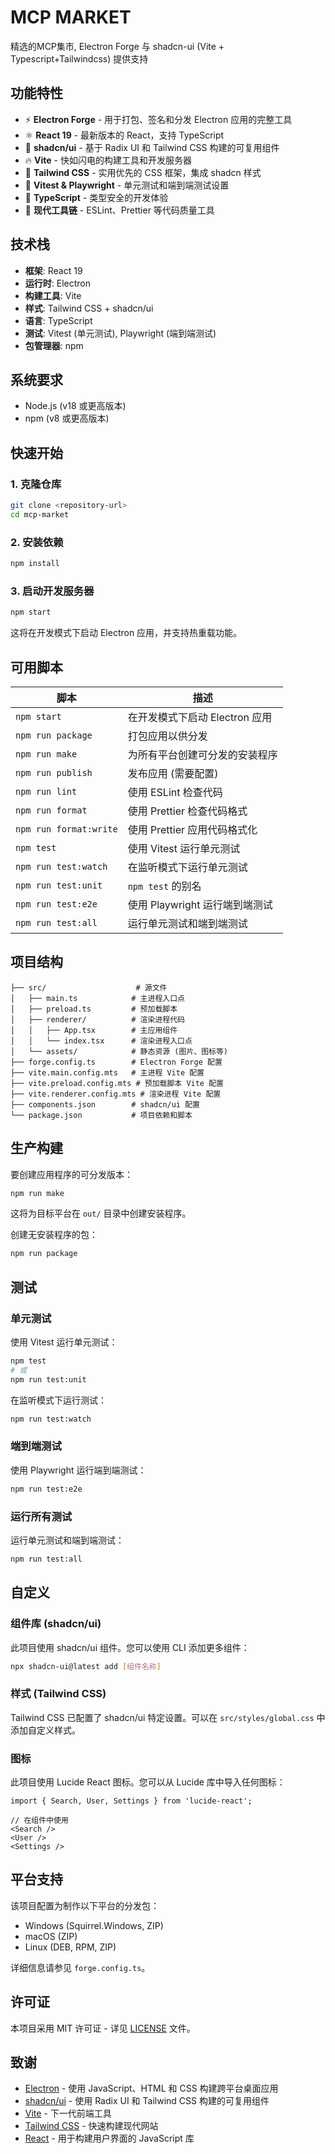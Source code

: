 # MCP MARKET

精选的MCP集市,  Electron Forge 与 shadcn-ui (Vite + Typescript+Tailwindcss) 提供支持

## 功能特性

- ⚡ **Electron Forge** - 用于打包、签名和分发 Electron 应用的完整工具
- ⚛️ **React 19** - 最新版本的 React，支持 TypeScript
- 🎨 **shadcn/ui** - 基于 Radix UI 和 Tailwind CSS 构建的可复用组件
- 🔥 **Vite** - 快如闪电的构建工具和开发服务器
- 💅 **Tailwind CSS** - 实用优先的 CSS 框架，集成 shadcn 样式
- 🧪 **Vitest & Playwright** - 单元测试和端到端测试设置
- 🔌 **TypeScript** - 类型安全的开发体验
- 🚀 **现代工具链** - ESLint、Prettier 等代码质量工具

## 技术栈

- **框架**: React 19
- **运行时**: Electron
- **构建工具**: Vite
- **样式**: Tailwind CSS + shadcn/ui
- **语言**: TypeScript
- **测试**: Vitest (单元测试), Playwright (端到端测试)
- **包管理器**: npm

## 系统要求

- Node.js (v18 或更高版本)
- npm (v8 或更高版本)

## 快速开始

### 1. 克隆仓库

```bash
git clone <repository-url>
cd mcp-market
```

### 2. 安装依赖

```bash
npm install
```

### 3. 启动开发服务器

```bash
npm start
```

这将在开发模式下启动 Electron 应用，并支持热重载功能。

## 可用脚本

| 脚本                     | 描述                    |
|------------------------|-----------------------|
| `npm start`            | 在开发模式下启动 Electron 应用  |
| `npm run package`      | 打包应用以供分发              |
| `npm run make`         | 为所有平台创建可分发的安装程序       |
| `npm run publish`      | 发布应用 (需要配置)           |
| `npm run lint`         | 使用 ESLint 检查代码        |
| `npm run format`       | 使用 Prettier 检查代码格式    |
| `npm run format:write` | 使用 Prettier 应用代码格式化   |
| `npm test`             | 使用 Vitest 运行单元测试      |
| `npm run test:watch`   | 在监听模式下运行单元测试          |
| `npm run test:unit`    | `npm test` 的别名        |
| `npm run test:e2e`     | 使用 Playwright 运行端到端测试 |
| `npm run test:all`     | 运行单元测试和端到端测试          |

## 项目结构

```
├── src/                    # 源文件
│   ├── main.ts            # 主进程入口点
│   ├── preload.ts         # 预加载脚本
│   ├── renderer/          # 渲染进程代码
│   │   ├── App.tsx        # 主应用组件
│   │   └── index.tsx      # 渲染进程入口点
│   └── assets/            # 静态资源 (图片、图标等)
├── forge.config.ts        # Electron Forge 配置
├── vite.main.config.mts   # 主进程 Vite 配置
├── vite.preload.config.mts # 预加载脚本 Vite 配置
├── vite.renderer.config.mts # 渲染进程 Vite 配置
├── components.json        # shadcn/ui 配置
└── package.json           # 项目依赖和脚本
```

## 生产构建

要创建应用程序的可分发版本：

```bash
npm run make
```

这将为目标平台在 `out/` 目录中创建安装程序。

创建无安装程序的包：

```bash
npm run package
```

## 测试

### 单元测试

使用 Vitest 运行单元测试：

```bash
npm test
# 或
npm run test:unit
```

在监听模式下运行测试：

```bash
npm run test:watch
```

### 端到端测试

使用 Playwright 运行端到端测试：

```bash
npm run test:e2e
```

### 运行所有测试

运行单元测试和端到端测试：

```bash
npm run test:all
```

## 自定义

### 组件库 (shadcn/ui)

此项目使用 shadcn/ui 组件。您可以使用 CLI 添加更多组件：

```bash
npx shadcn-ui@latest add [组件名称]
```

### 样式 (Tailwind CSS)

Tailwind CSS 已配置了 shadcn/ui 特定设置。可以在 `src/styles/global.css` 中添加自定义样式。

### 图标

此项目使用 Lucide React 图标。您可以从 Lucide 库中导入任何图标：

```tsx
import { Search, User, Settings } from 'lucide-react';

// 在组件中使用
<Search />
<User />
<Settings />
```

## 平台支持

该项目配置为制作以下平台的分发包：

- Windows (Squirrel.Windows, ZIP)
- macOS (ZIP)
- Linux (DEB, RPM, ZIP)

详细信息请参见 `forge.config.ts`。

## 许可证

本项目采用 MIT 许可证 - 详见 [LICENSE](LICENSE) 文件。

## 致谢

- [Electron](https://www.electronjs.org/) - 使用 JavaScript、HTML 和 CSS 构建跨平台桌面应用
- [shadcn/ui](https://ui.shadcn.com/) - 使用 Radix UI 和 Tailwind CSS 构建的可复用组件
- [Vite](https://vitejs.dev/) - 下一代前端工具
- [Tailwind CSS](https://tailwindcss.com/) - 快速构建现代网站
- [React](https://reactjs.org/) - 用于构建用户界面的 JavaScript 库
